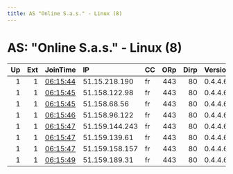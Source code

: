 ```yaml
---
title: AS "Online S.a.s." - Linux (8)
---
```


# AS: "Online S.a.s." - Linux (8)

|   Up |   Ext | JoinTime                                                                                            | IP             | CC   |   ORp |   Dirp | Version   | Contact   | Nickname   |   eFamMembers |
|-----:|------:|:----------------------------------------------------------------------------------------------------|:---------------|:-----|------:|-------:|:----------|:----------|:-----------|--------------:|
|    1 |     1 | [06:15:44](https://metrics.torproject.org/rs.html#details/9E569BE58B2362B84C5D31C4C58654D261075D28) | 51.15.218.190  | fr   |   443 |     80 | 0.4.4.6   | None      | tirz       |             8 |
|    1 |     1 | [06:15:45](https://metrics.torproject.org/rs.html#details/1B985D59A38F765DE177FF2CE0155495478354D2) | 51.158.122.98  | fr   |   443 |     80 | 0.4.4.6   | None      | tirz       |             8 |
|    1 |     1 | [06:15:45](https://metrics.torproject.org/rs.html#details/AA7D160B40EE6658307AC833FA22B8452910C378) | 51.158.68.56   | fr   |   443 |     80 | 0.4.4.6   | None      | tirz       |             8 |
|    1 |     1 | [06:15:46](https://metrics.torproject.org/rs.html#details/9B2D1EA6D9F0AB62A7A13D4CE8633E258E009D6B) | 51.158.96.122  | fr   |   443 |     80 | 0.4.4.6   | None      | tirz       |             8 |
|    1 |     1 | [06:15:47](https://metrics.torproject.org/rs.html#details/201363CE0BDFD2086E7EFAE8C1B3490F8A8486AB) | 51.159.144.243 | fr   |   443 |     80 | 0.4.4.6   | None      | tirz       |             8 |
|    1 |     1 | [06:15:47](https://metrics.torproject.org/rs.html#details/C456DA012AD20C06C63112863CB0B023A85A8ADD) | 51.159.139.61  | fr   |   443 |     80 | 0.4.4.6   | None      | tirz       |             8 |
|    1 |     1 | [06:15:47](https://metrics.torproject.org/rs.html#details/C9D8DEDD3DE379E7D24403EDC195700BA1302816) | 51.159.158.157 | fr   |   443 |     80 | 0.4.4.6   | None      | tirz       |             8 |
|    1 |     1 | [06:15:49](https://metrics.torproject.org/rs.html#details/125AC2E4D16A4D80318A4A3E8D0000D71E2C59C0) | 51.159.189.31  | fr   |   443 |     80 | 0.4.4.6   | None      | tirz       |             8 |

